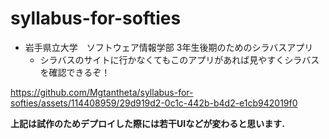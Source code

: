 # syllabus-for-softies

- 岩手県立大学　ソフトウェア情報学部 3年生後期のためのシラバスアプリ
  - シラバスのサイトに行かなくてもこのアプリがあれば見やすくシラバスを確認できるぞ！

https://github.com/Mgtantheta/syllabus-for-softies/assets/114408959/29d919d2-0c1c-442b-b4d2-e1cb942019f0

__上記は試作のためデプロイした際には若干UIなどが変わると思います.__
